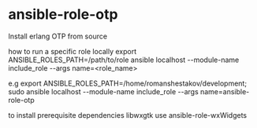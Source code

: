 # ansible-role-otp
Install erlang OTP from source

how to run a specific role locally
export ANSIBLE_ROLES_PATH=/path/to/role
ansible localhost --module-name include_role --args name=<role_name>

e.g
export ANSIBLE_ROLES_PATH=/home/romanshestakov/development;
sudo ansible localhost --module-name include_role --args name=ansible-role-otp

to install prerequisite dependencies libwxgtk use ansible-role-wxWidgets
